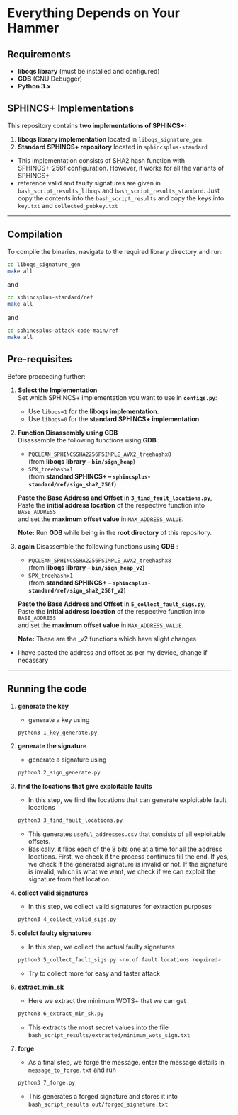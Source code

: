 # Everything Depends on Your Hammer

## Requirements
- **liboqs library** (must be installed and configured)
- **GDB** (GNU Debugger)
- **Python 3.x**


## SPHINCS+ Implementations
This repository contains **two implementations of SPHINCS+:**
1. **liboqs library implementation** located in `liboqs_signature_gen`
2. **Standard SPHINCS+ repository** located in `sphincsplus-standard`

- This implementation consists of SHA2 hash function with SPHINCS+-256f configuration. However, it works for all the variants of SPHINCS+
- reference valid and faulty signatures are given in `bash_script_results_liboqs` and `bash_script_results_standard`. Just copy the contents into the `bash_script_results` and copy the keys into `key.txt` and `collected_pubkey.txt`
---

## Compilation
To compile the binaries, navigate to the required library directory and run:
```bash
cd liboqs_signature_gen
make all
```
and

```bash
cd sphincsplus-standard/ref
make all
```
and

```bash
cd sphincsplus-attack-code-main/ref
make all
```

## Pre-requisites

Before proceeding further:

1. **Select the Implementation**  
   Set which SPHINCS+ implementation you want to use in **`configs.py`**:
   - Use `liboqs=1` for the **liboqs implementation**.
   - Use `liboqs=0` for the **standard SPHINCS+ implementation**.

2. **Function Disassembly using GDB**  
   Disassemble the following functions using **GDB** :
   - `PQCLEAN_SPHINCSSHA2256FSIMPLE_AVX2_treehashx8`  
     (from **liboqs library – `bin/sign_heap`**)
   - `SPX_treehashx1`  
     (from **standard SPHINCS+ – `sphincsplus-standard/ref/sign_sha2_256f`**)

    **Paste the Base Address and Offset** in **`3_find_fault_locations.py`**,   
   Paste the **initial address location** of the respective function into `BASE_ADDRESS`  
   and set the **maximum offset value** in `MAX_ADDRESS_VALUE`.  

   **Note:** Run **GDB** while being in the **root directory** of this repository.
3. **again** Disassemble the following functions using **GDB**  :
   - `PQCLEAN_SPHINCSSHA2256FSIMPLE_AVX2_treehashx8`  
     (from **liboqs library – `bin/sign_heap_v2`**)
   - `SPX_treehashx1`  
     (from **standard SPHINCS+ – `sphincsplus-standard/ref/sign_sha2_256f_v2`**)

    **Paste the Base Address and Offset** in **`5_collect_fault_sigs.py`**,   
   Paste the **initial address location** of the respective function into `BASE_ADDRESS`  
   and set the **maximum offset value** in `MAX_ADDRESS_VALUE`.  

   **Note:** These are the _v2 functions which have slight changes

- I have pasted the address and offset as per my device, change if necassary

---
## Running the code

1. **generate the key**
    - generate a key using 
    ```bash
    python3 1_key_generate.py
    ```
5. **generate the signature**
    - generate a signature using 
    ```bash
    python3 2_sign_generate.py
    ```
6. **find the locations that give exploitable faults**
    - In this step, we find the locations that can generate exploitable fault locations
    ```bash
    python3 3_find_fault_locations.py
    ```
    - This generates `useful_addresses.csv` that consists of all exploitable offsets. 
    - Basically, it flips each of the 8 bits one at a time for all the address locations. First, we check if the process continues till the end. If yes, we check if the generated signature is invalid or not. If the signature is invalid, which is what we want, we check if we can exploit the signature from that location. 

6. **collect valid signatures**
    - In this step, we collect valid signatures for extraction purposes
    ```bash
    python3 4_collect_valid_sigs.py
    ```
6. **colelct faulty signatures**
    - In this step, we collect the actual faulty signatures
    ```bash
    python3 5_collect_fault_sigs.py <no.of fault locations required>
    ```
    - Try to collect more for easy and faster attack
6. **extract_min_sk**
    - Here we extract the minimum WOTS+ that we can get
    ```bash
    python3 6_extract_min_sk.py
    ```
    - This extracts the most secret values into the file `bash_script_results/extracted/minimum_wots_sign.txt`
6. **forge**
    - As a final step, we forge the message. enter the message details in `message_to_forge.txt` and run 
    ```bash
    python3 7_forge.py
    ```
    - This generates a forged signature and stores it into `bash_script_results out/forged_signature.txt`
